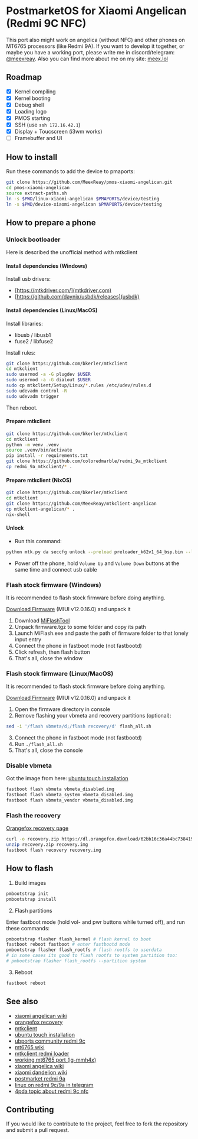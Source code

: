 # PostmarketOS for Xiaomi Angelican (Redmi 9C NFC)

This port also might work on angelica (without NFC) and other phones on MT6765 processors (like Redmi 9A).
If you want to develop it together, or maybe you have a working port, please write me in discord/telegram: [@meexreay](https://meexreay.t.me). 
Also you can find more about me on my site: [meex.lol](https://meex.lol/about)

## Roadmap

- [x] Kernel compiling
- [x] Kernel booting
- [x] Debug shell
- [x] Loading logo
- [x] PMOS starting
- [x] SSH (use `ssh 172.16.42.1`)
- [x] Display + Toucscreen (i3wm works) 
- [ ] Framebuffer and UI
 
## How to install

Run these commands to add the device to pmaports:

```bash
git clone https://github.com/MeexReay/pmos-xiaomi-angelican.git
cd pmos-xiaomi-angelican
source extract-paths.sh
ln -s $PWD/linux-xiaomi-angelican $PMAPORTS/device/testing
ln -s $PWD/device-xiaomi-angelican $PMAPORTS/device/testing
```

## How to prepare a phone

### Unlock bootloader

Here is described the unofficial method with mtkclient

#### Install dependencies (Windows)

Install usb drivers:
  
- [https://mtkdriver.com/](mtkdriver.com)
- [https://github.com/daynix/usbdk/releases](usbdk)

#### Install dependencies (Linux/MacOS)
 
Install libraries:
  
- libusb / libusb1
- fuse2 / libfuse2
 
Install rules:
  
```bash
git clone https://github.com/bkerler/mtkclient
cd mtkclient
sudo usermod -a -G plugdev $USER
sudo usermod -a -G dialout $USER
sudo cp mtkclient/Setup/Linux/*.rules /etc/udev/rules.d
sudo udevadm control -R
sudo udevadm trigger
```
 
Then reboot.

#### Prepare mtkclient

```bash
git clone https://github.com/bkerler/mtkclient
cd mtkclient
python -m venv .venv
source .venv/bin/activate
pip install -r requirements.txt
git clone https://github.com/coloredmarble/redmi_9a_mtkclient
cp redmi_9a_mtkclient/* .
```

#### Prepare mtkclient (NixOS)

```bash
git clone https://github.com/bkerler/mtkclient
cd mtkclient
git clone https://github.com/MeexReay/mtkclient-angelican
cp mtkclient-angelican/* .
nix-shell
```

#### Unlock

- Run this command:

```bash
python mtk.py da seccfg unlock --preload preloader_k62v1_64_bsp.bin --loader n.bin
```

- Power off the phone, hold `Volume Up` and `Volume Down` buttons at the same time and connect usb cable

### Flash stock firmware (Windows)

It is recommended to flash stock firmware before doing anything.

[Download Firmware](https://xmfirmwareupdater.com/miui/angelican/stable/V12.0.16.0.QCSMIXM/) (MIUI v12.0.16.0) and unpack it

1. Download [MiFlashTool](https://cdn.alsgp0.fds.api.mi-img.com/micomm/MiFlash2020-3-14-0.rar)
2. Unpack firmware.tgz to some folder and copy its path
3. Launch MiFlash.exe and paste the path of firmware folder to that lonely input entry
4. Connect the phone in fastboot mode (not fastbootd)
5. Click refresh, then flash button
6. That's all, close the window

### Flash stock firmware (Linux/MacOS)

It is recommended to flash stock firmware before doing anything.

[Download Firmware](https://xmfirmwareupdater.com/miui/angelican/stable/V12.0.16.0.QCSMIXM/) (MIUI v12.0.16.0) and unpack it

1. Open the firmware directory in console
2. Remove flashing your vbmeta and recovery partitions (optional):

```bash
sed -i '/flash vbmeta/d;/flash recovery/d' flash_all.sh
```

3. Connect the phone in fastboot mode (not fastbootd)
4. Run `./flash_all.sh`
5. That's all, close the console

### Disable vbmeta

Got the image from here: [ubuntu touch installation](https://gist.github.com/sivinnguyen/a6f65c5af9198d40d396e11048512347)

```bash
fastboot flash vbmeta vbmeta_disabled.img
fastboot flash vbmeta_system vbmeta_disabled.img
fastboot flash vbmeta_vendor vbmeta_disabled.img
```

### Flash the recovery

[Orangefox recovery page](https://orangefox.download/device/61f1325a775bca54ef3bf25f)

```bash
curl -o recovery.zip https://dl.orangefox.download/62bb16c36a44bc738419d9bb
unzip recovery.zip recovery.img
fastboot flash recovery recovery.img
```

## How to flash

1. Build images

```bash
pmbootstrap init
pmbootstrap install
```

2. Flash partitions

Enter fastboot mode (hold vol- and pwr buttons while turned off), and run these commands:

```bash
pmbootstrap flasher flash_kernel # flash kernel to boot
fastboot reboot fastboot # enter fastbootd mode
pmbootstrap flasher flash_rootfs # flash rootfs to userdata
# in some cases its good to flash rootfs to system partition too:
# pmbootstrap flasher flash_rootfs --partition system
```

3. Reboot

```bash
fastboot reboot
```

## See also

- [xiaomi angelican wiki](https://wiki.postmarketos.org/wiki/Xiaomi_Redmi_9C_NFC_(xiaomi-angelican))
- [orangefox recovery](https://orangefox.download/device/61f1325a775bca54ef3bf25f)
- [mtkclient](https://github.com/bkerler/mtkclient)
- [ubuntu touch installation](https://gist.github.com/sivinnguyen/a6f65c5af9198d40d396e11048512347)
- [ubports community redmi 9c](https://gitlab.com/ubports/porting/community-ports/android10/xiaomi-redmi-9c)
- [mt6765 wiki](https://wiki.postmarketos.org/wiki/MediaTek_Helio_P35_(MT6765))
- [mtkclient redmi loader](https://github.com/coloredmarble/redmi_blossom)
- [working mt6765 port (lg-mmh4x)](https://wiki.postmarketos.org/wiki/LG_K40_AT%26T_(lg-mmh4x))
- [xiaomi angelica wiki](https://wiki.postmarketos.org/wiki/Xiaomi_Redmi_9C_(xiaomi-angelica))
- [xiaomi dandelion wiki](https://wiki.postmarketos.org/wiki/Xiaomi_Redmi_9A_(xiaomi-dandelion))
- [postmarket redmi 9a](https://github.com/SheatNoisette/postmarket_redmi_9a)
- [linux on redmi 9c/9a in telegram](https://t.me/linux_garden)
- [4pda topic about redmi 9c nfc](https://4pda.to/forum/index.php?showtopic=1012866)

## Contributing

If you would like to contribute to the project, feel free to fork the repository and submit a pull request.
